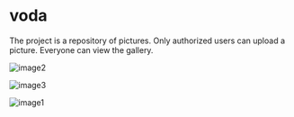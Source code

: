 # voda
The project is a repository of pictures. Only authorized users can upload a picture. Everyone can view the gallery.

![image2](https://user-images.githubusercontent.com/61466111/81574457-e4317980-93b6-11ea-9155-68ab99098293.jpg)

![image3](https://user-images.githubusercontent.com/61466111/81574501-f14e6880-93b6-11ea-882d-9831d9fc57cd.jpg)

![image1](https://user-images.githubusercontent.com/61466111/81574516-f7444980-93b6-11ea-83e4-77884258d95a.jpg)

